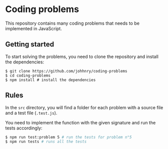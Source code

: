 # Coding problems

This repository contains many coding problems that needs to be implemented in JavaScript.

## Getting started

To start solving the problems, you need to clone the repository and install the dependencies:

```shell
$ git clone https://github.com/johhnry/coding-problems
$ cd coding-problems
$ npm install # install the dependencies
```

## Rules

In the `src` directory, you will find a folder for each problem with a source file and a test file (`.test.js`).

You need to implement the function with the given signature and run the tests accordingly:

```bash
$ npm run test:problem 5 # run the tests for problem n°5
$ npm run tests # runs all the tests
```
